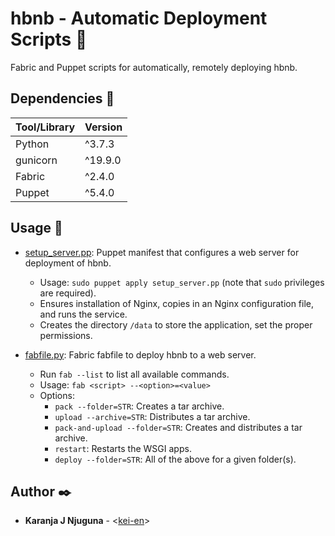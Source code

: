 # hbnb - Automatic Deployment Scripts :rocket:

Fabric and Puppet scripts for automatically, remotely deploying hbnb.

## Dependencies :couple:

| Tool/Library | Version |
| ------------ | ------- |
| Python       | ^3.7.3  |
| gunicorn     | ^19.9.0 |
| Fabric       | ^2.4.0  |
| Puppet       | ^5.4.0  |

## Usage :running:

- [setup_server.pp](../setup_server.pp): Puppet manifest that configures a web server for deployment of hbnb.

  - Usage: `sudo puppet apply setup_server.pp` (note that `sudo` privileges are required).
  - Ensures installation of Nginx, copies in an Nginx configuration file, and runs the service.
  - Creates the directory `/data` to store the application, set the proper permissions.

- [fabfile.py](../fabfile.py): Fabric fabfile to deploy hbnb to a web server.
  - Run `fab --list` to list all available commands.
  - Usage: `fab <script> --<option>=<value>`
  - Options:
    - `pack --folder=STR`: Creates a tar archive.
    - `upload --archive=STR`: Distributes a tar archive.
    - `pack-and-upload --folder=STR`: Creates and distributes a tar archive.
    - `restart`: Restarts the WSGI apps.
    - `deploy --folder=STR`: All of the above for a given folder(s).

## Author :black_nib:

- **Karanja J Njuguna** - <[kei-en](https://github.com/kei-en)>
